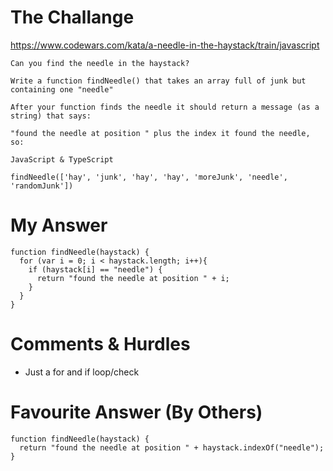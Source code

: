 # The Challange

https://www.codewars.com/kata/a-needle-in-the-haystack/train/javascript

```
Can you find the needle in the haystack?

Write a function findNeedle() that takes an array full of junk but containing one "needle"

After your function finds the needle it should return a message (as a string) that says:

"found the needle at position " plus the index it found the needle, so: 

JavaScript & TypeScript

findNeedle(['hay', 'junk', 'hay', 'hay', 'moreJunk', 'needle', 'randomJunk'])
```

# My Answer

```
function findNeedle(haystack) {
  for (var i = 0; i < haystack.length; i++){
    if (haystack[i] == "needle") {
      return "found the needle at position " + i;
    }
  }
}
```

# Comments & Hurdles

* Just a for and if loop/check

# Favourite Answer (By Others)
```
function findNeedle(haystack) {
  return "found the needle at position " + haystack.indexOf("needle");
}
```